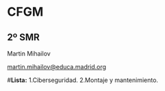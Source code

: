 # **CFGM**
## 2º SMR
Martin Mihailov 

martin.mihailov@educa.madrid.org

#**Lista:**
1.Ciberseguridad.
2.Montaje y mantenimiento.
